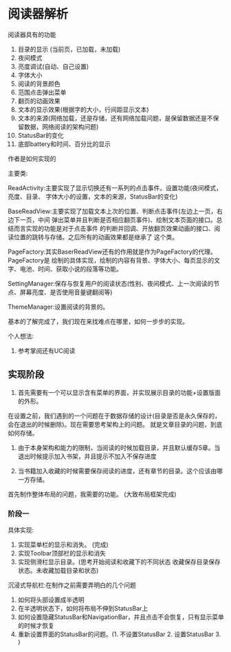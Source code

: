 # 阅读器解析

阅读器具有的功能

1. 目录的显示 (当前页，已加载，未加载)
2. 夜间模式
3. 亮度调试(自动、自己设置)
4. 字体大小
5. 阅读的背景颜色
6. 范围点击弹出菜单
7. 翻页的动画效果
8. 文本的显示效果(根据字的大小，行间距显示文本)
9. 文本的来源(网络加载，还是存储，还有网络加载问题，是保留数据还是不保留数据，网络阅读的架构问题)
10. StatusBar的变化
11. 底部battery和时间、百分比的显示

作者是如何实现的

主要类:

ReadActivity:主要实现了显示切换还有一系列的点击事件。设置功能(夜间模式，亮度、目录、
字体大小的设置，文本的来源，StatusBar的变化)

BaseReadView:主要实现了加载文本上次的位置、判断点击事件(左边上一页，右边下一页，中间
弹出菜单并且判断是否相应翻页事件)、绘制文本页面的接口。总结而言实现的功能是对于点击事件
的判断并回调、开放翻页效果动画的接口、阅读位置的跳转与存储。之后所有的动画效果都是继承了
这个类。

PageFactory:其实BaserReadView还有的作用就是作为PageFactory的代理。PageFactory是
绘制的具体实现，绘制的内容有背景、字体大小、每页显示的文字、电池、时间、获取小说的段落等功能。

SettingManager:保存与恢复用户的阅读状态(性别、夜间模式、上一次阅读的节点、屏幕亮度、是否使用音量键翻阅等)

ThemeManager:设置阅读的背景的。

基本的了解完成了，我们现在来找难点在哪里，如何一步步的实现。

个人想法:

1. 参考掌阅还有UC阅读


## 实现阶段

1. 首先需要有一个可以显示含有菜单的界面，并实现展示目录的功能+设置版面的外形。

在设置之前，我们遇到的一个问题在于数据存储的设计(目录是否是永久保存的，会在退出的时候删除)。现在需要思考架构上的问题。
就是文章目录的问题，到底如何存储。

   1. 由于本身架构和能力的限制，当阅读的时候加载目录，并且默认缓存5章。当退出时候提示加入书架，并且提示不加入不保存进度

   2. 当书籍加入收藏的时候需要保存阅读的进度，还有章节的目录。这个应该由哪一方存储。

首先制作整体布局的问题，我需要的功能。 (大致布局框架完成)

### 阶段一

具体实现:

1. 实现菜单栏的显示和消失。 (完成)
2. 实现Toolbar顶部栏的显示和消失
3. 实现侧滑栏显示目录。(思考开始阅读和收藏下的不同状态 收藏保存目录保存状态。未收藏加载目录和状态)

沉浸式导航栏:在制作之前需要弄明白的几个问题

1. 如何将头部设置成半透明
2. 在半透明状态下，如何将布局不伸到StatusBar上
3. 如何设置隐藏StatusBar和NavigationBar，并且点击不会恢复，只有显示菜单的时候才恢复
4. 重新设置界面的StatusBar的问题。(1. 不设置StatusBar 2. 设置StatusBar 3. )
